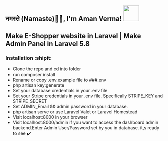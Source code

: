 ## नमस्ते (Namaste)🙏🏻, I'm Aman Verma! <img src="https://media.giphy.com/media/12oufCB0MyZ1Go/giphy.gif" width="50">

## Make E-Shopper website in Laravel | Make Admin Panel in Laravel 5.8

### Installation :shipit:

- Clone the repo and cd into folder 
- run composer install 
- Rename or copy .env.example file to ###.env
- php artisan key:generate
- Set your database credentials in your .env file
- Set your Stripe credentials in your .env file. Specifically STRIPE_KEY and STRIPE_SECRET
- Set ADMIN_Email && admin password in your database.
- php artisan serve or use Laravel Valet or Laravel Homestead
- Visit localhost:8000 in your browser
- Visit localhost:8000/admin if you want to access the dashboard admin backend.Enter Admin 
  User/Password set by you in database. it,s ready to see :heavy_check_mark:







